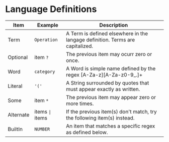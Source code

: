 # Language Definitions

| Item | Example | Description |
|---|---|---|
| Term | `Operation` | A Term is defined elsewhere in the langage definition. Terms are capitalized. |
| Optional | item `?` | The previous item may ocurr zero or once. |
| Word | `category` | A Word is simple name defined by the regex [A-Za-z][A-Za-z0-9_.]+ |
| Literal | `'('` | A String surrounded by quotes that must appear exactly as written. |
| Some | item `*` | The previous item may appear zero or more times. |
| Alternate |  items `\|` items | If the previous item(s) don't match, try the following item(s) instead. |
| BuiltIn | `NUMBER` | An item that matches a specific regex as defined below. |
